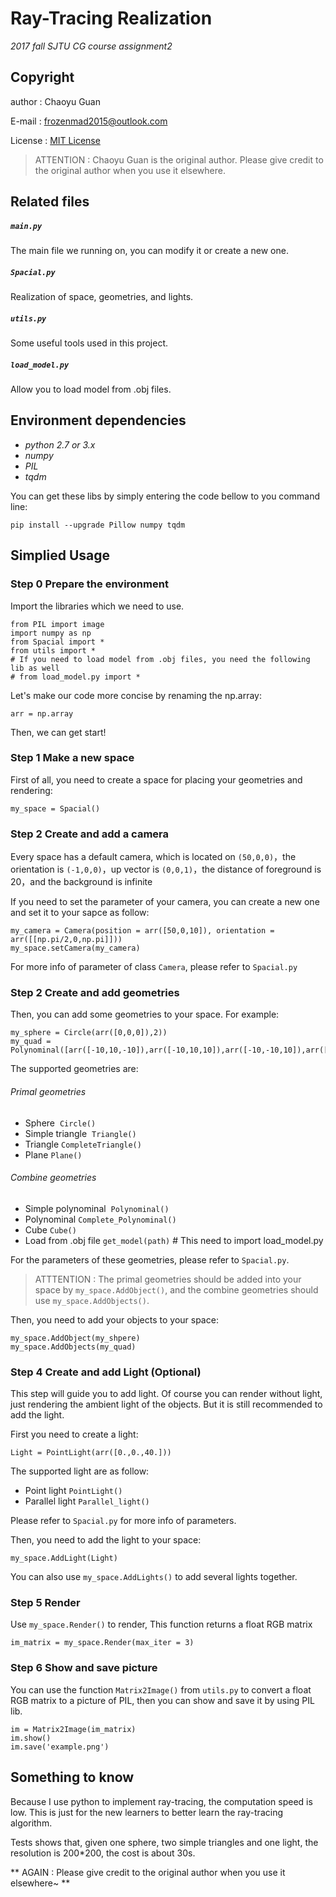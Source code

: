 # Ray-Tracing Realization
_2017 fall SJTU CG course assignment2_
## Copyright
author : Chaoyu Guan

E-mail : frozenmad2015@outlook.com

License : [MIT License](LICENSE)

> ATTENTION : Chaoyu Guan is the original author. Please give credit to the original author when you use it elsewhere.

## Related files
##### `main.py`
The main file we running on, you can modify it or create a new one.
##### `Spacial.py`
Realization of space, geometries, and lights.
##### `utils.py`
Some useful tools used in this project.
##### `load_model.py`
Allow you to load model from .obj files.
## Environment dependencies
* *python 2.7 or 3.x*
* *numpy*
* *PIL*
* *tqdm*

You can get these libs by simply entering the code bellow to you command line:
```
pip install --upgrade Pillow numpy tqdm
```
## Simplied Usage
### Step 0 Prepare the environment
Import the libraries which we need to use.
```
from PIL import image
import numpy as np
from Spacial import *
from utils import *
# If you need to load model from .obj files, you need the following lib as well
# from load_model.py import *
```
Let's make our code more concise by renaming the np.array:
```
arr = np.array
```
Then, we can get start!
### Step 1 Make a new space
First of all, you need to create a space for placing your geometries and rendering:
```
my_space = Spacial()
```
### Step 2 Create and add a camera
Every space has a default camera, which is located on `(50,0,0)`，the orientation is `(-1,0,0)`，up vector is `(0,0,1)`，the distance of foreground is 20，and the background is infinite

If you need to set the parameter of your camera, you can create a new one and set it to your sapce as follow:
```
my_camera = Camera(position = arr([50,0,10]), orientation = arr([[np.pi/2,0,np.pi]]))
my_space.setCamera(my_camera)
```
For more info of parameter of class `Camera`, please refer to `Spacial.py`
### Step 2 Create and add geometries
Then, you can add some geometries to your space. For example:
```
my_sphere = Circle(arr([0,0,0]),2))
my_quad = Polynominal([arr([-10,10,-10]),arr([-10,10,10]),arr([-10,-10,10]),arr([-10,-10,-10])])
```
The supported geometries are:
###### Primal geometries
* Sphere  `Circle()`
* Simple triangle  `Triangle()`
* Triangle `CompleteTriangle()`
* Plane `Plane()`

###### Combine geometries
* Simple polynominal  `Polynominal()`
* Polynominal `Complete_Polynominal()`
* Cube `Cube()`
* Load from .obj file `get_model(path)`  # This need to import load_model.py

For the parameters of these geometries, please refer to `Spacial.py`.

> ATTTENTION : The primal geometries should be added into your space by `my_space.AddObject()`, and the combine geometries should use `my_space.AddObjects()`.

Then, you need to add your objects to your space:
```
my_space.AddObject(my_shpere)
my_space.AddObjects(my_quad)
```
### Step 4 Create and add Light (Optional)
This step will guide you to add light. Of course you can render without light, just rendering the ambient light of the objects. But it is still recommended to add the light.

First you need to create a light:
```
Light = PointLight(arr([0.,0.,40.]))
```
The supported light are as follow:
* Point light `PointLight()`
* Parallel light `Parallel_light()`

Please refer to `Spacial.py` for more info of parameters.

Then, you need to add the light to your space:
```
my_space.AddLight(Light)
```
You can also use `my_space.AddLights()` to add several lights together.

### Step 5 Render
Use `my_space.Render()` to render, This function returns a float RGB matrix
```
im_matrix = my_space.Render(max_iter = 3)
```

### Step 6 Show and save picture
You can use the function `Matrix2Image()` from `utils.py` to convert a float RGB matrix to a picture of PIL, then you can show and save it by using PIL lib.
```
im = Matrix2Image(im_matrix)
im.show()
im.save('example.png')
```
## Something to know
Because I use python to implement ray-tracing, the computation speed is low. This is just for the new learners to better learn the ray-tracing algorithm.

Tests shows that, given one sphere, two simple triangles and one light, the resolution is 200\*200, the cost is about 30s.

** AGAIN : Please give credit to the original author when you use it elsewhere~ **
